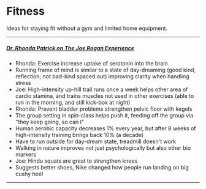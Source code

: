 # Fitness

Ideas for staying fit without a gym and limited home equipment.

---

##### [Dr. Rhonda Patrick on The Joe Rogan Experience](https://itunes.apple.com/us/podcast/the-joe-rogan-experience/id360084272?mt=2&i=1000397707330)

* Rhonda: Exercise increase uptake of serotonin into the brain
* Running frame of mind is similar to a state of day-dreaming (good kind, reflection; not bad-kind spaced out) improving clarity when handling stress
* Joe: High-intensity up-hill trail runs once a week helps other area of cardio stamina, and trains muscles not used in other exercises (able to run in the morning, and still kick-box at night)
* Rhonda: Prevent bladder problems strengthen pelvic floor with kegels
* The group setting in spin-class helps push it, feeding off the group via "they keep going, so can I"
* Human aerobic capacity decreases 1% every year, but after 8 weeks of high-intensity training brings back 10% (a decade)
* Have to run outside for day-dream state, treadmill doesn't work
* Walking in nature improves not just psychologically but also other bio markers
* Joe: Hindu squats are great to strengthen knees
* Suggests better shoes, Nike changed how people run landing on big cushy heel

---
